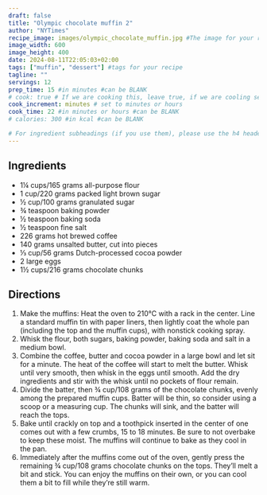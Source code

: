```yaml
---
draft: false
title: "Olympic chocolate muffin 2"
author: "NYTimes"
recipe_image: images/olympic_chocolate_muffin.jpg #The image for your recipe
image_width: 600
image_height: 400
date: 2024-08-11T22:05:03+02:00
tags: ["muffin", "dessert"] #tags for your recipe
tagline: ""
servings: 12
prep_time: 15 #in minutes #can be BLANK
# cook: true # If we are cooking this, leave true, if we are cooling set to false
cook_increment: minutes # set to minutes or hours
cook_time: 22 #in minutes or hours #can be BLANK
# calories: 300 #in kcal #can be BLANK

# For ingredient subheadings (if you use them), please use the h4 header.  For print view I have those elements targeted
---
```



## Ingredients

- 1¼ cups/165 grams all-purpose flour
- 1 cup/220 grams packed light brown sugar
- ½ cup/100 grams granulated sugar
- ¾ teaspoon baking powder
- ½ teaspoon baking soda
- ½ teaspoon fine salt
- 226 grams hot brewed coffee
- 140 grams unsalted butter, cut into pieces
- ⅓ cup/56 grams Dutch-processed cocoa powder
- 2 large eggs
- 1½ cups/216 grams chocolate chunks

## Directions

1. Make the muffins: Heat the oven to 210°C with a rack in the center. Line a standard muffin tin with paper liners, then lightly coat the whole pan (including the top and the muffin cups), with nonstick cooking spray.
2. Whisk the flour, both sugars, baking powder, baking soda and salt in a medium bowl.
3. Combine the coffee, butter and cocoa powder in a large bowl and let sit for a minute. The heat of the coffee will start to melt the butter. Whisk until very smooth, then whisk in the eggs until smooth. Add the dry ingredients and stir with the whisk until no pockets of flour remain.
4. Divide the batter, then ¾ cup/108 grams of the chocolate chunks, evenly among the prepared muffin cups. Batter will be thin, so consider using a scoop or a measuring cup. The chunks will sink, and the batter will reach the tops.
5. Bake until crackly on top and a toothpick inserted in the center of one comes out with a few crumbs, 15 to 18 minutes. Be sure to not overbake to keep these moist. The muffins will continue to bake as they cool in the pan.
6. Immediately after the muffins come out of the oven, gently press the remaining ¾ cup/108 grams chocolate chunks on the tops. They’ll melt a bit and stick. You can enjoy the muffins on their own, or you can cool them a bit to fill while they’re still warm.